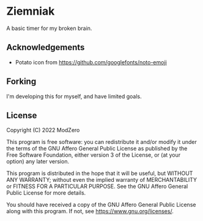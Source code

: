 # Ziemniak

A basic timer for my broken brain.

## Acknowledgements

- Potato icon from https://github.com/googlefonts/noto-emoji

## Forking

I'm developing this for myself, and have limited goals.

## License

Copyright (C) 2022 ModZero

This program is free software: you can redistribute it and/or modify
it under the terms of the GNU Affero General Public License as published by
the Free Software Foundation, either version 3 of the License, or
(at your option) any later version.

This program is distributed in the hope that it will be useful,
but WITHOUT ANY WARRANTY; without even the implied warranty of
MERCHANTABILITY or FITNESS FOR A PARTICULAR PURPOSE. See the
GNU Affero General Public License for more details.

You should have received a copy of the GNU Affero General Public License
along with this program. If not, see <https://www.gnu.org/licenses/>.
